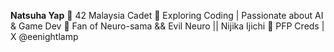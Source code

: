 **Natsuha Yap**
🌟 42 Malaysia Cadet
🚀 Exploring Coding | Passionate about AI & Game Dev
🎸 Fan of Neuro-sama && Evil Neuro || Nijika Ijichi
🎨 PFP Creds | X @eenightlamp
